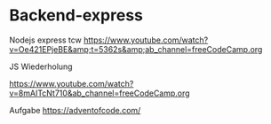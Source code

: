 # Backend-express

Nodejs express tcw
https://www.youtube.com/watch?v=Oe421EPjeBE&amp;t=5362s&amp;ab_channel=freeCodeCamp.org



JS Wiederholung

https://www.youtube.com/watch?v=8mAITcNt710&ab_channel=freeCodeCamp.org



Aufgabe
https://adventofcode.com/

